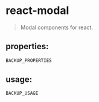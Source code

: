# react-modal
> Modal components for react.

## properties:
```javascript
BACKUP_PROPERTIES
```

## usage:
```jsx
BACKUP_USAGE
```